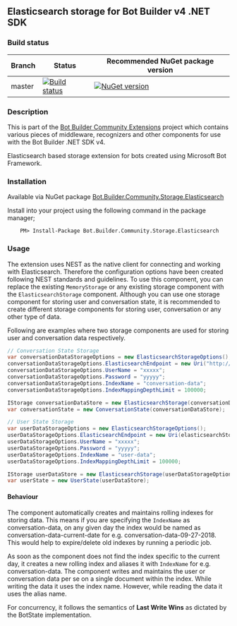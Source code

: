 ## Elasticsearch storage for Bot Builder v4 .NET SDK

### Build status
| Branch | Status | Recommended NuGet package version |
| ------ | ------ | ------ |
| master | [![Build status](https://ci.appveyor.com/api/projects/status/b9123gl3kih8x9cb?svg=true)](https://ci.appveyor.com/project/garypretty/botbuilder-community) | [![NuGet version](https://img.shields.io/badge/NuGet-1.0.0-blue.svg)](https://www.nuget.org/packages/ClerkApp.BotStorage.Elasticsearch/)|

### Description

This is part of the [Bot Builder Community Extensions](https://github.com/garypretty/botbuilder-community) project which contains various pieces of middleware, recognizers and other components for use with the Bot Builder .NET SDK v4.

Elasticsearch based storage extension for bots created using Microsoft Bot Framework.

### Installation

Available via NuGet package [Bot.Builder.Community.Storage.Elasticsearch](https://www.nuget.org/packages/Bot.Builder.Community.Storage.Elasticsearch/)

Install into your project using the following command in the package manager;
```
    PM> Install-Package Bot.Builder.Community.Storage.Elasticsearch
```

### Usage

The extension uses NEST as the native client for connecting and working with Elasticsearch. Therefore the configuration options have been created following NEST standards and guidelines. To use this component, you can replace the existing `MemoryStorage` or any existing storage component with the `ElasticsearchStorage` component. 
Although you can use one storage component for storing user and conversation state, it is recommended to create different storage components for storing user, conversation or any other type of data.

Following are examples where two storage components are used for storing user and conversation data respectively.

```csharp
// Conversation State Storage
var conversationDataStorageOptions = new ElasticsearchStorageOptions();
conversationDataStorageOptions.ElasticsearchEndpoint = new Uri("http://localhost:9200");
conversationDataStorageOptions.UserName = "xxxxx";
conversationDataStorageOptions.Password = "yyyyy";
conversationDataStorageOptions.IndexName = "conversation-data";
conversationDataStorageOptions.IndexMappingDepthLimit = 100000;

IStorage conversationDataStore = new ElasticsearchStorage(conversationDataStorageOptions);
var conversationState = new ConversationState(conversationDataStore);

// User State Storage
var userDataStorageOptions = new ElasticsearchStorageOptions();
userDataStorageOptions.ElasticsearchEndpoint = new Uri(elasticsearchStorageSettings.ElasticsearchEndpoint);
userDataStorageOptions.UserName = "xxxxx";
userDataStorageOptions.Password = "yyyyy";
userDataStorageOptions.IndexName = "user-data";
userDataStorageOptions.IndexMappingDepthLimit = 100000;

IStorage userDataStore = new ElasticsearchStorage(userDataStorageOptions);
var userState = new UserState(userDataStore);
```

#### Behaviour

The component automatically creates and maintains rolling indexes for storing data. This means if you are specifying the `IndexName` as conversation-data, on any given day the index would be named as conversation-data-current-date for e.g. conversation-data-09-27-2018. This would help to expire/delete old indexes by running a periodic job.

As soon as the component does not find the index specific to the current day, it creates a new rolling index and aliases it with `IndexName` for e.g. conversation-data. The component writes and maintains the user or conversation data per se on a single document within the index. While writing the data it uses the index name. However, while reading the data it uses the alias name.

For concurrency, it follows the semantics of **Last Write Wins** as dictated by the BotState implementation.
